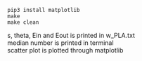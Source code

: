 ```
pip3 install matplotlib
make
make clean
```


s, theta, Ein and Eout is printed in w_PLA.txt  
median number is printed in terminal  
scatter plot is plotted through matplotlib  